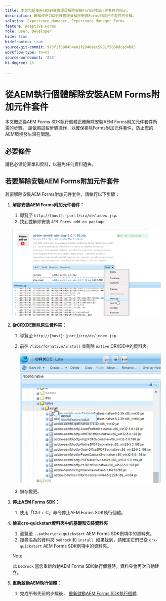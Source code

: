 ```yaml
---
title: 本文包括使用CRX封裝管理員解除安裝Forms附加元件套件的指示。
description: 瞭解使用CRX封裝管理員解除安裝Forms附加元件套件的步驟。
solution: Experience Manager, Experience Manager Forms
feature: Adaptive Forms
role: User, Developer
hide: true
hidefromtoc: true
source-git-commit: 975f1f580404ea1f2940aec5981f5668dced4b95
workflow-type: tm+mt
source-wordcount: '232'
ht-degree: 1%

---
```



# 從AEM執行個體解除安裝AEM Forms附加元件套件

本文概述從AEM Forms SDK執行個體正確解除安裝AEM Forms附加元件套件所需的步驟。 請依照這些步驟操作，以確保移除Forms附加元件套件，防止您的AEM環境發生潛在問題。

## 必要條件

請務必備份表單和資料，以避免任何資料遺失。

## 若要解除安裝AEM Forms附加元件套件

若要解除安裝AEM Forms附加元件套件，請執行以下步驟：

1. **解除安裝AEM Forms附加元件套件：**
   1. 導覽至 `http://[host]:[port]/crx/de/index.jsp`.
   1. 找到並解除安裝 `AEM Forms add-on package`.

   ![解除安裝套裝](/help/forms/using/assets/uninstall-aem-forms-package.png)

1. **從CRXDE刪除原生資料夾：**
   1. 導覽至 `http://[host]:[port]/crx/de/index.jsp`.
   1. 前往 `/libs/fd/native/install` 並刪除 `native` CRXDE中的資料夾。

      ![從CRX/de刪除原生節點](/help/forms/using/assets/native-install-folder-crxde.png)
   1. 儲存變更。

1. **停止AEM Forms SDK：**
   1. 使用「Ctrl + C」命令停止AEM Forms SDK執行個體。

1. **檢查crx-quickstart資料夾中的基礎和安裝資料夾**
   1. 瀏覽至 `..author\crx-quickstart` AEM Forms SDK例項中的資料夾。
   1. 搜尋名為的資料夾 `bedrock` 和 `install`.
如果找到，請確定它們已從 `crx-quickstart` AEM Forms SDK例項中的資料夾。

   >[!NOTE]
   >
   > 此 `bedrock` 當您重新啟動AEM Forms SDK執行個體時，資料夾會再次自動建立。

1. **重新啟動AEM執行個體：**
   1. 完成所有先前的步驟後， [重新啟動AEM Forms SDK執行個體](/help/forms/using/restart-aem-sdk.md).




